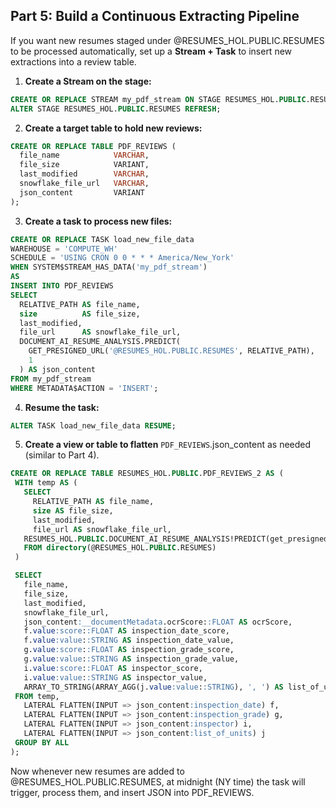 ## Part 5: Build a Continuous Extracting Pipeline
If you want new resumes staged under @RESUMES_HOL.PUBLIC.RESUMES to be processed automatically, set up a **Stream + Task** to insert new extractions into a review table.

1. **Create a Stream on the stage:**

```sql
CREATE OR REPLACE STREAM my_pdf_stream ON STAGE RESUMES_HOL.PUBLIC.RESUMES;
ALTER STAGE RESUMES_HOL.PUBLIC.RESUMES REFRESH;
```

2. **Create a target table to hold new reviews:**

```sql
CREATE OR REPLACE TABLE PDF_REVIEWS (
  file_name            VARCHAR,
  file_size            VARIANT,
  last_modified        VARCHAR,
  snowflake_file_url   VARCHAR,
  json_content         VARIANT
);
```

3. **Create a task to process new files:**

```sql
CREATE OR REPLACE TASK load_new_file_data
WAREHOUSE = 'COMPUTE_WH'
SCHEDULE = 'USING CRON 0 0 * * * America/New_York'
WHEN SYSTEM$STREAM_HAS_DATA('my_pdf_stream')
AS
INSERT INTO PDF_REVIEWS
SELECT
  RELATIVE_PATH AS file_name,
  size          AS file_size,
  last_modified,
  file_url      AS snowflake_file_url,
  DOCUMENT_AI_RESUME_ANALYSIS.PREDICT(
    GET_PRESIGNED_URL('@RESUMES_HOL.PUBLIC.RESUMES', RELATIVE_PATH),
    1
  ) AS json_content
FROM my_pdf_stream
WHERE METADATA$ACTION = 'INSERT';
```

4. **Resume the task:**

```sql
ALTER TASK load_new_file_data RESUME;
```

5. **Create a view or table to flatten** `PDF_REVIEWS`.json_content as needed (similar to Part 4).

```sql
CREATE OR REPLACE TABLE RESUMES_HOL.PUBLIC.PDF_REVIEWS_2 AS (
 WITH temp AS (
   SELECT
     RELATIVE_PATH AS file_name,
     size AS file_size,
     last_modified,
     file_url AS snowflake_file_url,
   RESUMES_HOL.PUBLIC.DOCUMENT_AI_RESUME_ANALYSIS!PREDICT(get_presigned_url('@RESUMES_HOL.PUBLIC.RESUMES', RELATIVE_PATH), 1) AS json_content
   FROM directory(@RESUMES_HOL.PUBLIC.RESUMES)
 )

 SELECT
   file_name,
   file_size,
   last_modified,
   snowflake_file_url,
   json_content:__documentMetadata.ocrScore::FLOAT AS ocrScore,
   f.value:score::FLOAT AS inspection_date_score,
   f.value:value::STRING AS inspection_date_value,
   g.value:score::FLOAT AS inspection_grade_score,
   g.value:value::STRING AS inspection_grade_value,
   i.value:score::FLOAT AS inspector_score,
   i.value:value::STRING AS inspector_value,
   ARRAY_TO_STRING(ARRAY_AGG(j.value:value::STRING), ', ') AS list_of_units
 FROM temp,
   LATERAL FLATTEN(INPUT => json_content:inspection_date) f,
   LATERAL FLATTEN(INPUT => json_content:inspection_grade) g,
   LATERAL FLATTEN(INPUT => json_content:inspector) i,
   LATERAL FLATTEN(INPUT => json_content:list_of_units) j
 GROUP BY ALL
);
```

Now whenever new resumes are added to @RESUMES_HOL.PUBLIC.RESUMES, at midnight (NY time) the task will trigger, process them, and insert JSON into PDF_REVIEWS.
